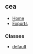 ## cea

- [Home](../wiki/README)
- [Exports](../wiki/Exports)

### Classes

- [default](../wiki/Class:%20default)
